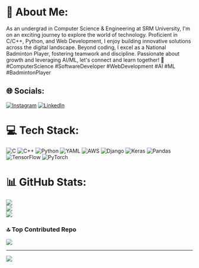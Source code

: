 # 💫 About Me:
As an undergrad in Computer Science & Engineering at SRM University, I'm on an exciting journey to explore the world of technology. Proficient in C/C++, Python, and Web Development, I enjoy building innovative solutions across the digital landscape. Beyond coding, I excel as a National Badminton Player, fostering teamwork and discipline. Passionate about growth and leveraging AI/ML, let's connect and learn together! 🚀 #ComputerScience #SoftwareDeveloper #WebDevelopment #AI #ML #BadmintonPlayer


## 🌐 Socials:
[![Instagram](https://img.shields.io/badge/Instagram-%23E4405F.svg?logo=Instagram&logoColor=white)](https://instagram.com/https://www.instagram.com/atharv_aras/) [![LinkedIn](https://img.shields.io/badge/LinkedIn-%230077B5.svg?logo=linkedin&logoColor=white)](https://linkedin.com/in/https://www.linkedin.com/in/atharv-aras-97b293260/) 

# 💻 Tech Stack:
![C](https://img.shields.io/badge/c-%2300599C.svg?style=for-the-badge&logo=c&logoColor=white) ![C++](https://img.shields.io/badge/c++-%2300599C.svg?style=for-the-badge&logo=c%2B%2B&logoColor=white) ![Python](https://img.shields.io/badge/python-3670A0?style=for-the-badge&logo=python&logoColor=ffdd54) ![YAML](https://img.shields.io/badge/yaml-%23ffffff.svg?style=for-the-badge&logo=yaml&logoColor=151515) ![AWS](https://img.shields.io/badge/AWS-%23FF9900.svg?style=for-the-badge&logo=amazon-aws&logoColor=white) ![Django](https://img.shields.io/badge/django-%23092E20.svg?style=for-the-badge&logo=django&logoColor=white) ![Keras](https://img.shields.io/badge/Keras-%23D00000.svg?style=for-the-badge&logo=Keras&logoColor=white) ![Pandas](https://img.shields.io/badge/pandas-%23150458.svg?style=for-the-badge&logo=pandas&logoColor=white) ![TensorFlow](https://img.shields.io/badge/TensorFlow-%23FF6F00.svg?style=for-the-badge&logo=TensorFlow&logoColor=white) ![PyTorch](https://img.shields.io/badge/PyTorch-%23EE4C2C.svg?style=for-the-badge&logo=PyTorch&logoColor=white)
# 📊 GitHub Stats:
![](https://github-readme-stats.vercel.app/api?username=Atharv1610&theme=dark&hide_border=false&include_all_commits=false&count_private=false)<br/>
![](https://github-readme-streak-stats.herokuapp.com/?user=Atharv1610&theme=dark&hide_border=false)<br/>
![](https://github-readme-stats.vercel.app/api/top-langs/?username=Atharv1610&theme=dark&hide_border=false&include_all_commits=false&count_private=false&layout=compact)

### 🔝 Top Contributed Repo
![](https://github-contributor-stats.vercel.app/api?username=Atharv1610&limit=5&theme=dark&combine_all_yearly_contributions=true)

---
[![](https://visitcount.itsvg.in/api?id=Atharv1610&icon=0&color=0)](https://visitcount.itsvg.in)

<!-- Proudly created with GPRM ( https://gprm.itsvg.in ) -->
